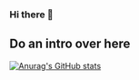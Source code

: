 ### Hi there 👋

## Do an intro over here ##


[![Anurag's GitHub stats](https://github-readme-stats.vercel.app/api?username=AmosJune)](https://github.com/anuraghazra/github-readme-stats)

